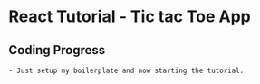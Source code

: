 # React Tutorial - Tic tac Toe App

## Coding Progress
    - Just setup my boilerplate and now starting the tutorial.
